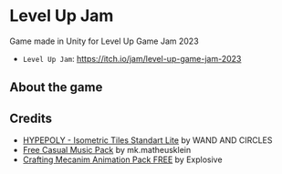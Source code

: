 # Level Up Jam
Game made in Unity for Level Up Game Jam 2023

- `Level Up Jam`: https://itch.io/jam/level-up-game-jam-2023

## About the game

## Credits
- [HYPEPOLY - Isometric Tiles Standart Lite](https://assetstore.unity.com/packages/3d/environments/hypepoly-isometric-tiles-standart-lite-193779) by WAND AND CIRCLES
- [Free Casual Music Pack](https://assetstore.unity.com/packages/audio/music/free-casual-music-pack-242591) by mk.matheusklein
- [Crafting Mecanim Animation Pack FREE](https://assetstore.unity.com/packages/3d/animations/crafting-mecanim-animation-pack-free-45047) by Explosive